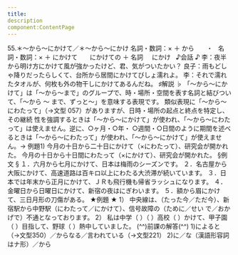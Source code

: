 ```yaml
---
title:
description
component:ContentPage
---
```



55.＊～から～にかけて／＊～から～にかけ
名詞・数詞：× ＋ から  
    ・  
名詞・数詞：× ＋ にかけて  
    にかけての ＋ 名詞
    にかけ  
♪会話 ♪
李：夜半から明け方にかけて風が強かったけど、君、気がついたかい？
良子：雨もどしゃ降りだったらしくて、台所から居間にかけてびしょ濡れよ。
李：それで濡れたタオルが、何枚も外の物干しにかけてあるんだね。
♯解説 ♭
「～から～にかけて」は「～から～まで」のグループで、時・場所・空間を表す名詞と結びついて、「～から ～ まで、ずっと～」を意味する表現です。
類似表現に「～から～にわたって」（→文型 057）がありますが、日時・場所の起点と終点を特定し、その継続 性を強調するときは「～から～にかけて」が使われ、「～から～にわたって」は使えません。逆に、○ヶ月・○年・
○週間・○日間のように期間を述べるときは「～から～にわたって」が使われ、「～から～にかけて」が使えませ ん。→ 例題1)
今月の十日から二十日にかけて（×にわたって）、研究会が開かれた。 今月の十日から十日間にわたって（×にかけて）、研究会が開かれた。
§例文 §
１．六月から七月にかけて、日本は梅雨のシーズンです。
２．名古屋から大阪にかけて、高速道路は百キロ以上にわたる大渋滞が続いています。
３．日本では年末から正月にかけて、ＪＲも飛行機も帰省ラッシュになります。
４．金曜日から日曜日にかけて、新宿の夜はにぎわいます。
５．額から眉にかけて、三日月形の刀傷がある。
★例題 ★
1） 中央線は、（たった今／ただ今）、新宿駅から中野駅（にわたって／にかけて）、信号故障の（ために／せい で／おかげで）不通となっております。
2） 私は中学（ ）（ ）高校（ ）かけて、甲子園（ ）目指して、野球（ ）熱中していました。
(^^)前課の解答(^^)
1)によると（→文型350）／からなる／言われている（→文型221）
2)に／な（漢語形容詞はナ形）／から
